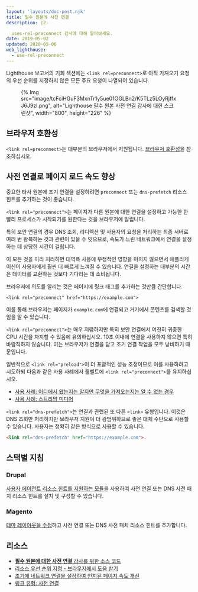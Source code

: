 ```yaml
---
layout: 'layouts/doc-post.njk'
title: 필수 원본에 사전 연결
description: |2-

  uses-rel-preconnect 감사에 대해 알아보세요.
date: 2019-05-02
updated: 2020-05-06
web_lighthouse:
  - use-rel-preconnect
---
```


Lighthouse 보고서의 기회 섹션에는 `<link rel=preconnect>`로 아직 가져오기 요청의 우선 순위를 지정하지 않은 모든 주요 요청이 나열되어 있습니다.

<figure>{% Img src="image/tcFciHGuF3MxnTr1y5ue01OGLBn2/K5TLz5LOyRjffxJ6J9zl.png", alt="Lighthouse 필수 원본 사전 연결 감사에 대한 스크린샷", width="800", height="226" %}</figure>

## 브라우저 호환성

`<link rel=preconnect>`는 대부분의 브라우저에서 지원됩니다. [브라우저 호환성](https://developer.mozilla.org/docs/Web/HTML/Link_types/preconnect#Browser_compatibility)을 참조하십시오.

## 사전 연결로 페이지 로드 속도 향상

중요한 타사 원본에 조기 연결을 설정하려면 `preconnect` 또는 `dns-prefetch` 리소스 힌트를 추가하는 것이 좋습니다.

`<link rel="preconnect">`는 페이지가 다른 원본에 대한 연결을 설정하고 가능한 한 빨리 프로세스가 시작되기를 원한다는 것을 브라우저에 알립니다.

특히 보안 연결의 경우 DNS 조회, 리디렉션 및 사용자의 요청을 처리하는 최종 서버로 여러 번 왕복하는 것과 관련이 있을 수 잇으므로, 속도가 느린 네트워크에서 연결을 설정하는 데 상당한 시간이 걸립니다.

이 모든 것을 미리 처리하면 대역폭 사용에 부정적인 영향을 미치지 않으면서 애플리케이션이 사용자에게 훨씬 더 빠르게 느껴질 수 있습니다. 연결을 설정하는 대부분의 시간은 데이터를 교환하는 것보다 기다리는 데 소비됩니다.

브라우저에 의도를 알리는 것은 페이지에 링크 태그를 추가하는 것만큼 간단합니다.

`<link rel="preconnect" href="https://example.com">`

이를 통해 브라우저는 페이지가 `example.com`에 연결되고 거기에서 콘텐츠를 검색할 것임을 알 수 있습니다.

`<link rel="preconnect">`는 매우 저렴하지만 특히 보안 연결에서 여전히 귀중한 CPU 시간을 차지할 수 있음에 유의하십시오. 10초 이내에 연결을 사용하지 않으면 특히 바람직하지 않습니다. 이는 브라우저가 연결을 닫고 조기 연결 작업을 모두 낭비하기 때문입니다.

일반적으로 `<link rel="preload">`이 더 포괄적인 성능 조정이므로 이를 사용하려고 시도하되 다음과 같은 사용 사례에서 툴벨트에 `<link rel="preconnect">`를 유지하십시오.

- [사용 사례: 어디에서 왔는지는 알지만 무엇을 가져오는지는 알 수 없는 경우](https://developers.google.com/web/fundamentals/performance/resource-prioritization#use-case_knowing_where_from_but_not_what_youre_fetching)
- [사용 사례: 스트리밍 미디어](https://developers.google.com/web/fundamentals/performance/resource-prioritization#use-case_knowing_where_from_but_not_what_youre_fetching)

`<link rel="dns-prefetch">`는 연결과 관련된 또 다른 `<link>` 유형입니다. 이것은 DNS 조회만 처리하지만 브라우저 지원이 더 광범위하므로 좋은 대체 수단으로 사용할 수 있습니다. 사용자는 정확히 같은 방식으로 사용할 수 있습니다.

```html
<link rel="dns-prefetch" href="https://example.com">.
```

## 스택별 지침

### Drupal

[사용자 에이전트 리소스 힌트를 지원하는 모듈](https://www.drupal.org/project/project_module?f%5B0%5D=&f%5B1%5D=&f%5B2%5D=&f%5B3%5D=&f%5B4%5D=sm_field_project_type%3Afull&f%5B5%5D=&f%5B6%5D=&text=dns-prefetch&solrsort=iss_project_release_usage+desc&op=Search)을 사용하여 사전 연결 또는 DNS 사전 패치 리소스 힌트를 설치 및 구성할 수 있습니다.

### Magento

[테마 레이아웃을 수정](https://devdocs.magento.com/guides/v2.3/frontend-dev-guide/layouts/xml-manage.html)하고 사전 연결 또는 DNS 사전 패치 리소스 힌트를 추가합니다.

## 리소스

- [**필수 원본에 대한 사전 연결** 감사를 위한 소스 코드](https://github.com/GoogleChrome/lighthouse/blob/master/lighthouse-core/audits/uses-rel-preconnect.js)
- [리소스 우선 순위 지정 - 브라우저에서 도움 받기](https://developers.google.com/web/fundamentals/performance/resource-prioritization#preconnect)
- [조기에 네트워크 연결을 설정하여 인지된 페이지 속도 개선](https://web.dev/preconnect-and-dns-prefetch/)
- [링크 유형: 사전 연결](https://developer.mozilla.org/docs/Web/HTML/Link_types/preconnect#Browser_compatibility)
